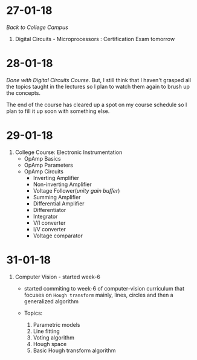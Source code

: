 # 27-01-18

*Back to College Campus* 

1. Digital Circuits - Microprocessors : Certification Exam tomorrow

# 28-01-18

*Done with Digital Circuits Course*. But, I still think that I haven't grasped all the topics taught in the lectures so I plan to watch them again to brush up the concepts.

The end of the course has cleared up a spot on my course schedule so I plan to fill it up soon with something else.

# 29-01-18

1. College Course: Electronic Instrumentation
    * OpAmp Basics
    * OpAmp Parameters
    * OpAmp Circuits
        * Inverting Amplifier
        * Non-inverting Amplifier
        * Voltage Follower(*unity gain buffer*)
        * Summing Amplifier
        * Differential Amplifier
        * Differentiator
        * Integrator
        * V/I converter
        * I/V converter
        * Voltage comparator

# 31-01-18

1. Computer Vision - started week-6

    * started commiting to week-6 of computer-vision curriculum that focuses on `Hough transform` mainly, lines, circles and then a generalized algorithm

    * Topics:
        1. Parametric models
        1. Line fitting
        1. Voting algorithm
        1. Hough space
        1. Basic Hough transform algorithm
